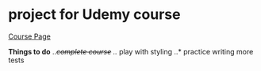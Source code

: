 # project for Udemy course 

[Course Page](https://www.udemy.com/the-complete-ruby-on-rails-developer-course)




**Things to do**
..*~~complete course~~
..* play with styling
..* practice writing more tests